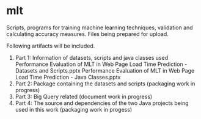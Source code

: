 # mlt
Scripts, programs for training machine learning techniques, validation and calculating accuracy measures.
Files being prepared for upload.

Following artifacts will be included.
1. Part 1: Information of datasets, scripts and java classes used
  Performance Evaluation of MLT in Web Page Load Time Prediction - Datasets and Scripts.pptx
  Performance Evaluation of MLT in Web Page Load Time Prediction - Java Classes.pptx
2. Part 2: Package containing the datasets and scripts (packaging work in progress)
3. Part 3: Big Query related (document work in progress)
4. Part 4: The source and dependencies of the two Java projects being used in this work (packaging work in progess) 

